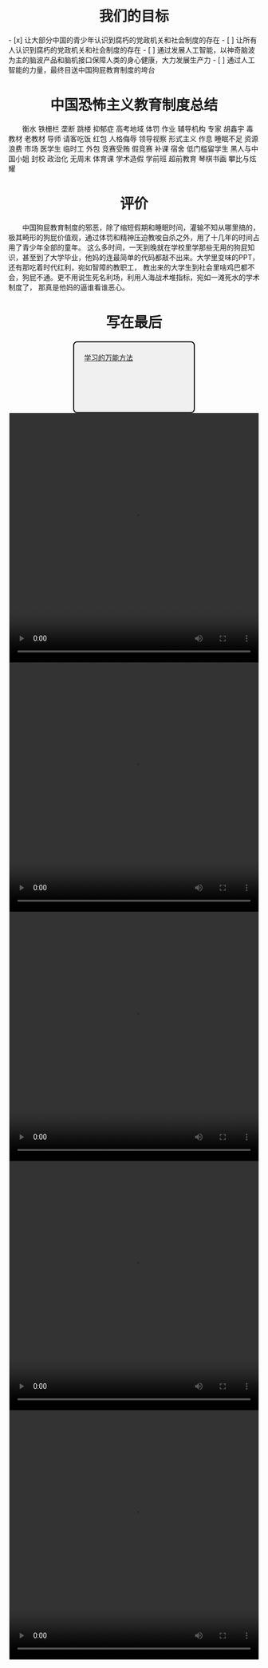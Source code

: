 <html>   
<style>
  .indented {
    text-indent: 2em;  
  }
  .center {
    text-align: center;
  }
  .rectangle {
    width: 200px; /* 设置矩形框的宽度 */
    height: 100px; /* 设置矩形框的高度 */
    background-color: #f0f0f0; /* 设置矩形框的背景颜色 */
    border: 2px solid #000; /* 设置矩形框的边框，2px 宽度，黑色 */
    border-radius: 8px; /* 设置矩形框的圆角半径 */
    padding: 20px; /* 设置矩形框内边距，使内容距离边框有一定的间隔 */
    margin: 0 auto; /* 设置矩形框的左右外边距为自动，实现水平居中 */
    margin-top: 20px; /* 设置矩形框的上外边距，使其与其他元素有一定的间隔 */
  }
  body {
    background: url("https://github.com/zlwq/zlwq.github.io/blob/main/%E6%88%91%E8%A6%81%E8%80%83%E5%A4%A7%E5%AD%A6.jpg"); 
    background-size: 100%;
    background-attachment: fixed; 
    } 
</style> 
</html>  
<body></body>
<h1 align="center">我们的目标</h1> 
- [x] 让大部分中国的青少年认识到腐朽的党政机关和社会制度的存在
- [ ] 让所有人认识到腐朽的党政机关和社会制度的存在
- [ ] 通过发展人工智能，以神奇脑波为主的脑波产品和脑机接口保障人类的身心健康，大力发展生产力
- [ ] 通过人工智能的力量，最终目送中国狗屁教育制度的垮台

<h1 align="center">中国恐怖主义教育制度总结</h1> 
<p class="indented">衡水 铁栅栏 垄断 跳楼 抑郁症 高考地域 体罚 作业 辅导机构 专家 胡鑫宇 毒教材 老教材 导师 请客吃饭 红包 人格侮辱 领导视察 形式主义 作息 睡眠不足 资源浪费 市场 医学生 临时工 外包 竞赛受贿 假竞赛 补课 宿舍 低门槛留学生 黑人与中国小姐 封校 政治化 无周末 体育课 学术造假 学前班 超前教育 琴棋书画 攀比与炫耀</p>

<h1 align="center">评价</h1> 
<p class="indented">中国狗屁教育制度的邪恶，除了缩短假期和睡眠时间，灌输不知从哪里搞的，极其畸形的狗屁价值观，通过体罚和精神压迫教唆自杀之外，用了十几年的时间占用了青少年全部的童年。 
这么多时间，一天到晚就在学校里学那些无用的狗屁知识，甚至到了大学毕业，他妈的连最简单的代码都敲不出来。大学里变味的PPT，还有那吃着时代红利，宛如智障的教职工， 
教出来的大学生到社会里啥鸡巴都不会，狗屁不通。更不用说生死名利场，利用人海战术堆指标，宛如一滩死水的学术制度了， 
那真是他妈的逼谁看谁恶心。</p> 
<h1 align="center">写在最后</h1>  
<div class="rectangle">
  <div >  <a href="https://zlwq.github.io/rule/readme.md" >学习的万能方法</a>   </div>
  <br><br> <br> 
</div>  
<center>
<video height="500" width="500" src="https://media.githubusercontent.com/media/zlwq/zlwq.github.io/main/fuck1.mp4" controls="controls">
您的浏览器不支持 video 标签。
</video> 
<video height="500" width="500" src="https://media.githubusercontent.com/media/zlwq/zlwq.github.io/main/fuck2.mp4" controls="controls">
您的浏览器不支持 video 标签。
</video> 
<video height="500" width="500" src="https://media.githubusercontent.com/media/zlwq/zlwq.github.io/main/fuck3.mp4" controls="controls">
您的浏览器不支持 video 标签。
</video> 
<video height="500" width="500" src="https://media.githubusercontent.com/media/zlwq/zlwq.github.io/main/fuck4.mp4" controls="controls">
您的浏览器不支持 video 标签。
</video> 
<video height="500" width="500" src="https://media.githubusercontent.com/media/zlwq/zlwq.github.io/main/fuck5.mp4" controls="controls">
您的浏览器不支持 video 标签。
</video> 
</center> 
